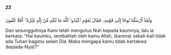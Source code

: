 ##### 23

<span class="ayah">وَلَقَدْ أَرْسَلْنَا نُوحًا إِلَىٰ قَوْمِهِۦ فَقَالَ يَٰقَوْمِ ٱعْبُدُوا۟ ٱللَّهَ مَا لَكُم مِّنْ إِلَٰهٍ غَيْرُهُۥٓ ۖ أَفَلَا تَتَّقُونَ</span>

<span class="ayah_translation">Dan sesungguhnya Kami telah mengutus Nuh kepada kaumnya, lalu ia berkata: "Hai kaumku, sembahlah oleh kamu Allah, (karena) sekali-kali tidak ada Tuhan bagimu selain Dia. Maka mengapa kamu tidak bertakwa (kepada-Nya)?"</span>
